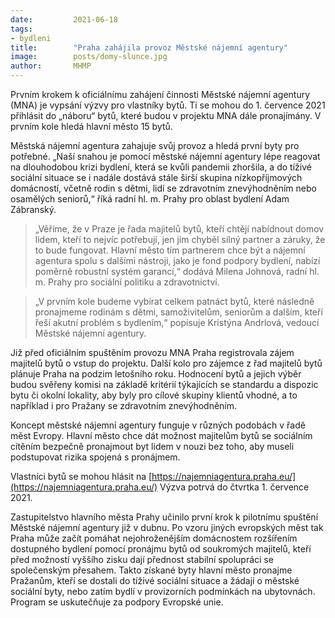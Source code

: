 ```yaml
---
date:         2021-06-18
tags:         
- bydleni
title:        "Praha zahájila provoz Městské nájemní agentury"
image: 	      posts/domy-slunce.jpg
author:       MHMP
---
```


Prvním krokem k oficiálnímu zahájení činnosti Městské nájemní agentury (MNA) je vypsání výzvy pro vlastníky bytů. Ti se mohou do 1. července 2021 přihlásit do „náboru“ bytů, které budou v projektu MNA dále pronajímány. V prvním kole hledá hlavní město 15 bytů.

Městská nájemní agentura zahajuje svůj provoz a hledá první byty pro potřebné. „Naší snahou je pomocí městské nájemní agentury lépe reagovat na dlouhodobou krizi bydlení, která se kvůli pandemii zhoršila, a do tíživé sociální situace se i nadále dostává stále širší skupina nízkopříjmových domácností, včetně rodin s dětmi, lidí se zdravotním znevýhodněním nebo osamělých seniorů,“ říká radní hl. m. Prahy pro oblast bydlení Adam Zábranský.

> „Věříme, že v Praze je řada majitelů bytů, kteří chtějí nabídnout domov lidem, kteří to nejvíc potřebují, jen jim chyběl silný partner a záruky, že to bude fungovat. Hlavní město tím partnerem chce být a nájemní agentura spolu s dalšími nástroji, jako je fond podpory bydlení, nabízí poměrně robustní systém garancí,“ dodává Milena Johnová, radní hl. m. Prahy pro sociální politiku a zdravotnictví. 

> „V prvním kole budeme vybírat celkem patnáct bytů, které následně pronajmeme rodinám s dětmi, samoživitelům, seniorům a dalším, kteří řeší akutní problém s bydlením,“ popisuje Kristýna Andrlová, vedoucí Městské nájemní agentury.

Již před oficiálním spuštěním provozu MNA Praha registrovala zájem majitelů bytů o vstup do projektu. Další kolo pro zájemce z řad majitelů bytů plánuje Praha na podzim letošního roku. Hodnocení bytů a jejich výběr budou svěřeny komisi na základě kritérií týkajících se standardu a dispozic bytu či okolní lokality, aby byly pro cílové skupiny klientů vhodné, a to například i pro Pražany se zdravotním znevýhodněním.

Koncept městské nájemní agentury funguje v různých podobách v řadě měst Evropy. Hlavní město chce dát možnost majitelům bytů se sociálním cítěním bezpečně pronajmout byt lidem v nouzi bez toho, aby museli podstupovat rizika spojená s pronájmem.

Vlastníci bytů se mohou hlásit na [https://najemniagentura.praha.eu/](https://najemniagentura.praha.eu/) Výzva potrvá do čtvrtka 1. července 2021.

Zastupitelstvo hlavního města Prahy učinilo první krok k pilotnímu spuštění Městské nájemní agentury již v dubnu. Po vzoru jiných evropských měst tak Praha může začít pomáhat nejohroženějším domácnostem rozšířením dostupného bydlení pomocí pronájmu bytů od soukromých majitelů, kteří před možností vyššího zisku dají přednost stabilní spolupráci se společenským přesahem. Takto získané byty hlavní město pronajme Pražanům, kteří se dostali do tíživé sociální situace a žádají o městské sociální byty, nebo zatím bydlí v provizorních podmínkách na ubytovnách. Program se uskutečňuje za podpory Evropské unie. 

